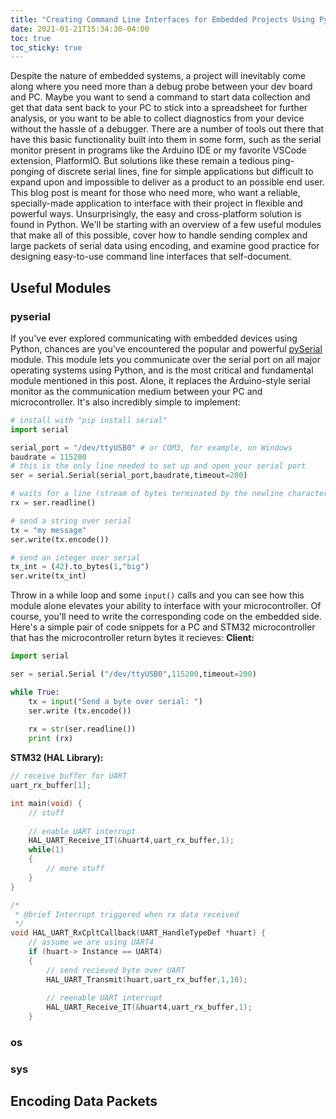 ```yaml
---
title: "Creating Command Line Interfaces for Embedded Projects Using Python"
date: 2021-01-21T15:34:30-04:00
toc: true
toc_sticky: true
---
```


Despite the nature of embedded systems, a project will inevitably come along where you need more than a debug probe between your dev board and PC. Maybe you want to send a command to start data collection and get that data sent back to your PC to stick into a spreadsheet for further analysis, or you want to be able to collect diagnostics from your device without the hassle of a debugger. There are a number of tools out there that have this basic functionality built into them in some form, such as the serial monitor present in programs like the Arduino IDE or my favorite VSCode extension, PlatformIO. But solutions like these remain a tedious ping-ponging of discrete serial lines, fine for simple applications but difficult to expand upon and impossible to deliver as a product to an possible end user. This blog post is meant for those who need more, who want a reliable, specially-made application to interface with their project in flexible and powerful ways. Unsurprisingly, the easy and cross-platform solution is found in Python. We'll be starting with an overview of a few useful modules that make all of this possible, cover how to handle sending complex and large packets of serial data using encoding, and examine good practice for designing easy-to-use command line interfaces that self-document.

## Useful Modules
### pyserial
If you've ever explored communicating with embedded devices using Python, chances are you've encountered the popular and powerful [pySerial](https://pyserial.readthedocs.io/en/latest/pyserial.html) module. This module lets you communicate over the serial port on all major operating systems using Python, and is the most critical and fundamental module mentioned in this post. Alone, it replaces the Arduino-style serial monitor as the communication medium between your PC and microcontroller. It's also incredibly simple to implement:
```Python
# install with "pip install serial"
import serial

serial_port = "/dev/ttyUSB0" # or COM3, for example, on Windows
baudrate = 115200
# this is the only line needed to set up and open your serial port
ser = serial.Serial(serial_port,baudrate,timeout=200)

# waits for a line (stream of bytes terminated by the newline character \n) to be received over the opened serial port, and stores it as a byte array into rx
rx = ser.readline()

# send a string over serial 
tx = "my message"
ser.write(tx.encode())

# send an integer over serial
tx_int = (42).to_bytes(1,"big")
ser.write(tx_int)
```
Throw in a while loop and some ```input()``` calls and you can see how this module alone elevates your ability to interface with your microcontroller. Of course, you'll need to write the corresponding code on the embedded side. Here's a simple pair of code snippets for a PC and STM32 microcontroller that has the microcontroller return bytes it recieves:
**Client:**
```Python
import serial

ser = serial.Serial ("/dev/ttyUSB0",115200,timeout=200)

while True:
	tx = input("Send a byte over serial: ")
	ser.write (tx.encode())
	
	rx = str(ser.readline())
	print (rx)
```
**STM32 (HAL Library):**
```C
// receive buffer for UART
uart_rx_buffer[1];

int main(void) {
	// stuff
	
	// enable UART interrupt
	HAL_UART_Receive_IT(&huart4,uart_rx_buffer,1);
	while(1)
	{
		// more stuff
	}	
}

/*
 * @brief Interrupt triggered when rx data received 
 */
void HAL_UART_RxCpltCallback(UART_HandleTypeDef *huart) {
	// assume we are using UART4
	if (huart-> Instance == UART4)
	{
		// send recieved byte over UART
		HAL_UART_Transmit(huart,uart_rx_buffer,1,10);
		
		// reenable UART interrupt
		HAL_UART_Receive_IT(&huart4,uart_rx_buffer,1);
	}
```
### os

### sys

## Encoding Data Packets

##
